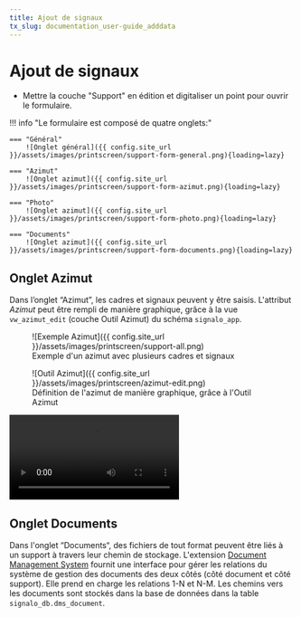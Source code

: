 ```yaml
---
title: Ajout de signaux
tx_slug: documentation_user-guide_adddata
---
```


# Ajout de signaux

* Mettre la couche "Support" en édition et digitaliser un point pour ouvrir le formulaire.

!!! info "Le formulaire est composé de quatre onglets:"

    === "Général"
        ![Onglet général]({{ config.site_url }}/assets/images/printscreen/support-form-general.png){loading=lazy}

    === "Azimut"
        ![Onglet azimut]({{ config.site_url }}/assets/images/printscreen/support-form-azimut.png){loading=lazy}

    === "Photo"
        ![Onglet azimut]({{ config.site_url }}/assets/images/printscreen/support-form-photo.png){loading=lazy}

    === "Documents"
        ![Onglet azimut]({{ config.site_url }}/assets/images/printscreen/support-form-documents.png){loading=lazy}

## Onglet Azimut
Dans l’onglet “Azimut”, les cadres et signaux peuvent y être saisis. L'attribut *Azimut* peut être rempli de manière graphique, grâce à la vue `vw_azimut_edit` (couche Outil Azimut) du schéma `signalo_app`.

<figure markdown>
  ![Exemple Azimut]({{ config.site_url }}/assets/images/printscreen/support-all.png)
  <figcaption>Exemple d'un azimut avec plusieurs cadres et signaux</figcaption>
</figure>

<figure markdown>
  ![Outil Azimut]({{ config.site_url }}/assets/images/printscreen/azimut-edit.png)
  <figcaption>Définition de l'azimut de manière graphique, grâce à l'Outil Azimut</figcaption>
</figure>


<video controls>
<source src="{{ config.site_url }}/assets/videos/azimut_tool_720.mp4" type="video/mp4">
</video>


## Onglet Documents
Dans l'onglet “Documents“, des fichiers de tout format peuvent être liés à un support à travers leur chemin de stockage. L'extension [Document Management System](https://plugins.qgis.org/plugins/document_management_system/) fournit une interface pour gérer les relations du système de gestion des documents des deux côtés (côté document et côté support). Elle prend en charge les relations 1-N et N-M. Les chemins vers les documents sont stockés dans la base de données dans la table `signalo_db.dms_document`.
